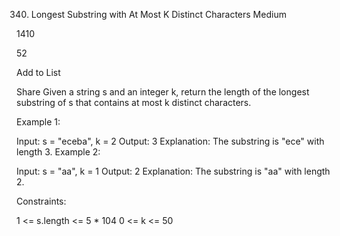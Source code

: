 340. Longest Substring with At Most K Distinct Characters
Medium

1410

52

Add to List

Share
Given a string s and an integer k, return the length of the longest substring of s that contains at most k distinct characters.



Example 1:

Input: s = "eceba", k = 2
Output: 3
Explanation: The substring is "ece" with length 3.
Example 2:

Input: s = "aa", k = 1
Output: 2
Explanation: The substring is "aa" with length 2.


Constraints:

1 <= s.length <= 5 * 104
0 <= k <= 50
